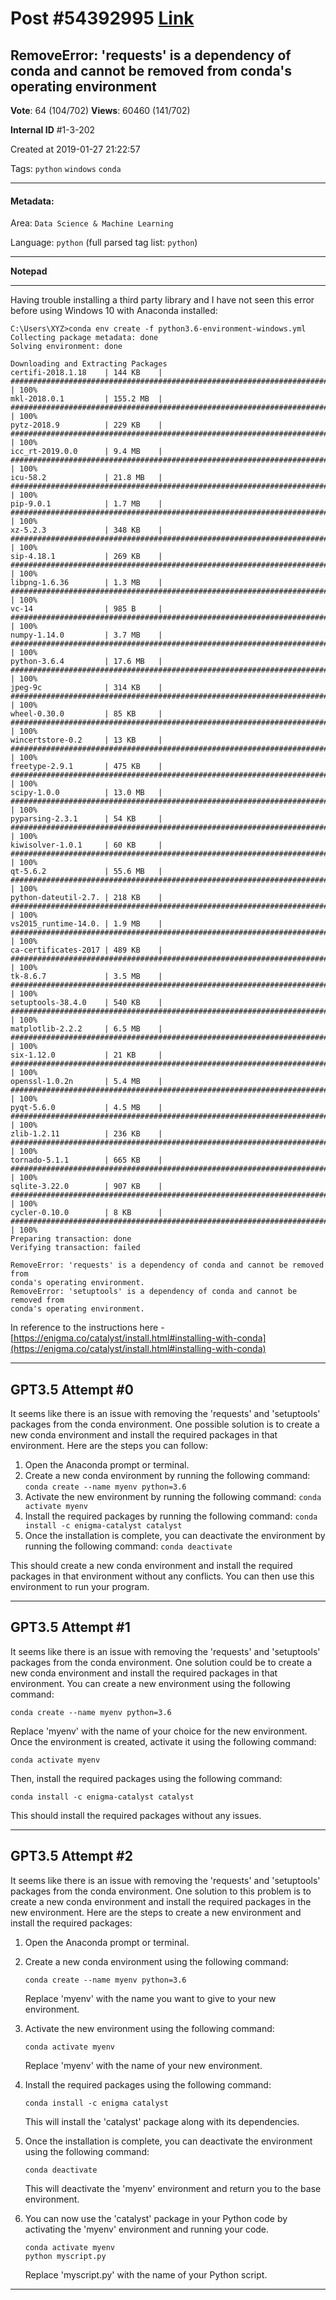 
# Post \#54392995 [Link](https://stackoverflow.com/questions/54392995/)

## RemoveError: 'requests' is a dependency of conda and cannot be removed from conda's operating environment

**Vote**: 64 (104/702) **Views**: 60460 (141/702) 

**Internal ID** \#1-3-202

Created at 2019-01-27 21:22:57

Tags: `python` `windows` `conda`

----------

#### Metadata:

Area: `Data Science & Machine Learning`

Language: `python` (full parsed tag list: `python`)

----------

**Notepad**


----------

Having trouble installing a third party library and I have not seen this error before using Windows 10 with Anaconda installed:

```
C:\Users\XYZ>conda env create -f python3.6-environment-windows.yml
Collecting package metadata: done
Solving environment: done

Downloading and Extracting Packages
certifi-2018.1.18    | 144 KB    | ############################################################################ | 100%
mkl-2018.0.1         | 155.2 MB  | ############################################################################ | 100%
pytz-2018.9          | 229 KB    | ############################################################################ | 100%
icc_rt-2019.0.0      | 9.4 MB    | ############################################################################ | 100%
icu-58.2             | 21.8 MB   | ############################################################################ | 100%
pip-9.0.1            | 1.7 MB    | ############################################################################ | 100%
xz-5.2.3             | 348 KB    | ############################################################################ | 100%
sip-4.18.1           | 269 KB    | ############################################################################ | 100%
libpng-1.6.36        | 1.3 MB    | ############################################################################ | 100%
vc-14                | 985 B     | ############################################################################ | 100%
numpy-1.14.0         | 3.7 MB    | ############################################################################ | 100%
python-3.6.4         | 17.6 MB   | ############################################################################ | 100%
jpeg-9c              | 314 KB    | ############################################################################ | 100%
wheel-0.30.0         | 85 KB     | ############################################################################ | 100%
wincertstore-0.2     | 13 KB     | ############################################################################ | 100%
freetype-2.9.1       | 475 KB    | ############################################################################ | 100%
scipy-1.0.0          | 13.0 MB   | ############################################################################ | 100%
pyparsing-2.3.1      | 54 KB     | ############################################################################ | 100%
kiwisolver-1.0.1     | 60 KB     | ############################################################################ | 100%
qt-5.6.2             | 55.6 MB   | ############################################################################ | 100%
python-dateutil-2.7. | 218 KB    | ############################################################################ | 100%
vs2015_runtime-14.0. | 1.9 MB    | ############################################################################ | 100%
ca-certificates-2017 | 489 KB    | ############################################################################ | 100%
tk-8.6.7             | 3.5 MB    | ############################################################################ | 100%
setuptools-38.4.0    | 540 KB    | ############################################################################ | 100%
matplotlib-2.2.2     | 6.5 MB    | ############################################################################ | 100%
six-1.12.0           | 21 KB     | ############################################################################ | 100%
openssl-1.0.2n       | 5.4 MB    | ############################################################################ | 100%
pyqt-5.6.0           | 4.5 MB    | ############################################################################ | 100%
zlib-1.2.11          | 236 KB    | ############################################################################ | 100%
tornado-5.1.1        | 665 KB    | ############################################################################ | 100%
sqlite-3.22.0        | 907 KB    | ############################################################################ | 100%
cycler-0.10.0        | 8 KB      | ############################################################################ | 100%
Preparing transaction: done
Verifying transaction: failed

RemoveError: 'requests' is a dependency of conda and cannot be removed from
conda's operating environment.
RemoveError: 'setuptools' is a dependency of conda and cannot be removed from
conda's operating environment.
```


In reference to the instructions here - [https://enigma.co/catalyst/install.html#installing-with-conda](https://enigma.co/catalyst/install.html#installing-with-conda)


----------
        
## GPT3.5 Attempt \#0

It seems like there is an issue with removing the 'requests' and 'setuptools' packages from the conda environment. One possible solution is to create a new conda environment and install the required packages in that environment. Here are the steps you can follow:

1. Open the Anaconda prompt or terminal.
2. Create a new conda environment by running the following command: `conda create --name myenv python=3.6`
3. Activate the new environment by running the following command: `conda activate myenv`
4. Install the required packages by running the following command: `conda install -c enigma-catalyst catalyst`
5. Once the installation is complete, you can deactivate the environment by running the following command: `conda deactivate`

This should create a new conda environment and install the required packages in that environment without any conflicts. You can then use this environment to run your program.

--------

## GPT3.5 Attempt \#1

It seems like there is an issue with removing the 'requests' and 'setuptools' packages from the conda environment. One solution could be to create a new conda environment and install the required packages in that environment. You can create a new environment using the following command:

```
conda create --name myenv python=3.6
```

Replace 'myenv' with the name of your choice for the new environment. Once the environment is created, activate it using the following command:

```
conda activate myenv
```

Then, install the required packages using the following command:

```
conda install -c enigma-catalyst catalyst
```

This should install the required packages without any issues.

--------

## GPT3.5 Attempt \#2

It seems like there is an issue with removing the 'requests' and 'setuptools' packages from the conda environment. One solution to this problem is to create a new conda environment and install the required packages in the new environment. Here are the steps to create a new environment and install the required packages:

1. Open the Anaconda prompt or terminal.
2. Create a new conda environment using the following command:

   ```
   conda create --name myenv python=3.6
   ```
   
   Replace 'myenv' with the name you want to give to your new environment.
   
3. Activate the new environment using the following command:

   ```
   conda activate myenv
   ```
   
   Replace 'myenv' with the name of your new environment.
   
4. Install the required packages using the following command:

   ```
   conda install -c enigma catalyst
   ```
   
   This will install the 'catalyst' package along with its dependencies.
   
5. Once the installation is complete, you can deactivate the environment using the following command:

   ```
   conda deactivate
   ```
   
   This will deactivate the 'myenv' environment and return you to the base environment.
   
6. You can now use the 'catalyst' package in your Python code by activating the 'myenv' environment and running your code.

   ```
   conda activate myenv
   python myscript.py
   ```
   
   Replace 'myscript.py' with the name of your Python script.

--------

